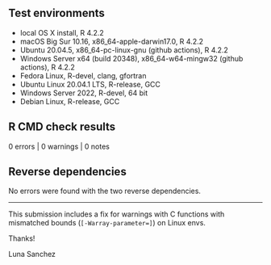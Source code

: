 ## Test environments

* local OS X install, R 4.2.2
* macOS Big Sur 10.16, x86_64-apple-darwin17.0, R 4.2.2
* Ubuntu 20.04.5, x86_64-pc-linux-gnu (github actions), R 4.2.2
* Windows Server x64 (build 20348), x86_64-w64-mingw32 (github actions), R 4.2.2
* Fedora Linux, R-devel, clang, gfortran
* Ubuntu Linux 20.04.1 LTS, R-release, GCC
* Windows Server 2022, R-devel, 64 bit
* Debian Linux, R-release, GCC

## R CMD check results

0 errors | 0 warnings | 0 notes


## Reverse dependencies

No errors were found with the two reverse dependencies.

--------

This submission includes a fix for warnings with C functions with mismatched bounds (`[-Warray-parameter=]`) on Linux envs.


Thanks!

Luna Sanchez
